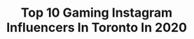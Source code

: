 ---
title: Top 10 Gaming Instagram Influencers In Toronto In 2020
description: >-
  Find top gaming Instagram influencers in Toronto in 2020. Most popular hashtags: #toronto #gamer #gaming #nintendo.
platform: Instagram
profiles:
  - username: "findnicolehere"
    fullname: >-
      Ms. Winters
    location: "Canada"
    followers: 40782
    engagement: 399
    commentsToLikes: 0.036099
    avatar: "https://scontent-ams4-1.cdninstagram.com/v/t51.2885-19/10784865_1525505074372728_132124316_a.jpg?_nc_ht=scontent-ams4-1.cdninstagram.com&_nc_ohc=8S19bz2RFBIAX8T5Lr7&oh=96b2b8080e4e1ee30c039a212ac253a7&oe=5EB97446"
    verified: false
    hashtags: "#dccosplay, #santababy, #night, #narutoshippuden"
  - username: "sachietv"
    fullname: >-
      🌺 𝖘𝖆𝖈𝖍𝖎𝖊
    location: "Canada"
    followers: 22183
    engagement: 919
    commentsToLikes: 0.014516
    avatar: "https://scontent-bos3-1.cdninstagram.com/v/t51.2885-19/s320x320/70770849_980708592271061_92691969842610176_n.jpg?_nc_ht=scontent-bos3-1.cdninstagram.com&_nc_ohc=4jMOq0XpcQQAX-Dm9o4&oh=90ce4699712e86c2998d665a44a3417b&oe=5EBC2862"
    verified: false
    hashtags: "#britishshorthairkitten, #wasian, #fyp, #foryoupage"
  - username: "stella.luna.cos"
    fullname: >-
      ☆Hi Stella Luna☆
    location: "Canada"
    followers: 19062
    engagement: 677
    commentsToLikes: 0.026597
    avatar: "https://scontent-lht6-1.cdninstagram.com/v/t51.2885-19/s320x320/46836644_199884817628133_1875024451888742400_n.jpg?_nc_ht=scontent-lht6-1.cdninstagram.com&_nc_ohc=OdKAsoMQarcAX_6711y&oh=8bd8bae7e87864aa9846d6cfb7149e89&oe=5EB7864B"
    verified: false
    hashtags: "#schoolwatch, #shoto, #poolside, #ahricosplay"
  - username: "alexotos"
    fullname: >-
      Alexander
    location: "Canada"
    followers: 32554
    engagement: 730
    commentsToLikes: 0.054486
    avatar: "https://scontent-ams4-1.cdninstagram.com/v/t51.2885-19/s320x320/84738663_146109756478147_2609878409748152320_n.jpg?_nc_ht=scontent-ams4-1.cdninstagram.com&_nc_ohc=bnm6ur7GLgUAX82sxrU&oh=b75010c79299e6c28c54f211c6625c03&oe=5EBA70EA"
    verified: false
    hashtags: "#instacolors, #battlestations, #setupinspiration, #gloriouspcgamingrace"
  - username: "greenskull"
    fullname: >-
      Greenskull
    location: "Canada"
    followers: 8547
    engagement: 277
    commentsToLikes: 0.045295
    avatar: "https://scontent-lhr8-1.cdninstagram.com/v/t51.2885-19/s320x320/72396912_703944406755505_5492264291039969280_n.jpg?_nc_ht=scontent-lhr8-1.cdninstagram.com&_nc_ohc=9D-CkNZOSH4AX-ZsiPl&oh=a196dd63b701c5bdd35636da9fd863ec&oe=5EB9B2ED"
    verified: false
    hashtags: "#acnh, #nintendoswitch, #halogame, #games"
  - username: "tony__tonez"
    fullname: >-
      ♠️✏️TON¥ TON3Z✏️♠️
    location: "Canada"
    followers: 56386
    engagement: 144
    commentsToLikes: 0.028279
    avatar: "https://scontent-ams4-1.cdninstagram.com/v/t51.2885-19/s320x320/91807903_559982567963486_7983450695447609344_n.jpg?_nc_ht=scontent-ams4-1.cdninstagram.com&_nc_ohc=4ai0B_69UFIAX9b48p5&oh=63691ee9a82026578712dc1c088eafeb&oe=5EB822BC"
    verified: false
    hashtags: "#orlando, #cali, #gaming, #time"
  - username: "mrob29"
    fullname: >-
      Marissa Roberto
    location: "Canada"
    followers: 32451
    engagement: 944
    commentsToLikes: 0.038501
    avatar: "https://scontent-ams4-1.cdninstagram.com/v/t51.2885-19/s320x320/79788481_654335641820732_1210481247558565888_n.jpg?_nc_ht=scontent-ams4-1.cdninstagram.com&_nc_ohc=-Ej4Rs5XHAkAX8sBIZ6&oh=cf1e4e7accfd86c4c30383aabef00518&oe=5EB950B4"
    verified: false
    hashtags: "#millennialsongchallenge, #records, #vlog, #chewcrew"
  - username: "julianosnuts"
    fullname: >-
      🧿
    location: "Canada"
    followers: 25331
    engagement: 344
    commentsToLikes: 0.067851
    avatar: "https://scontent-ams4-1.cdninstagram.com/v/t51.2885-19/s320x320/89439307_2823565981062978_305138129092739072_n.jpg?_nc_ht=scontent-ams4-1.cdninstagram.com&_nc_ohc=gQIJSlLPs04AX-mOARX&oh=9b72fc8630b1e54ce90cde8fa2fa29a1&oe=5EBA4227"
    verified: false
    hashtags: "#richboycheck, #onlineclass, #callofduty, #fy"
  - username: "sparklingwinos"
    fullname: >-
      Sparkling Winos
    location: "Canada"
    followers: 32558
    engagement: 272
    commentsToLikes: 0.131321
    avatar: "https://scontent-lhr8-1.cdninstagram.com/v/t51.2885-19/s320x320/21224911_1942668489340416_6339629121991081984_n.jpg?_nc_ht=scontent-lhr8-1.cdninstagram.com&_nc_ohc=FvoynXtpAt0AX9zLUi9&oh=4a14bcf9a089908a6c6b7c7c154a26de&oe=5EBB3354"
    verified: false
    hashtags: "#lambrusco, #canadianblogger, #wein, #coupeniagara"
  - username: "jlyntendo"
    fullname: >-
      ᴊʟʏɴᴛᴇɴᴅᴏ'ꜱ ᴡᴏʀʟᴅ 🌌
    location: "Canada"
    followers: 31403
    engagement: 561
    commentsToLikes: 0.017132
    avatar: "https://scontent-amt2-1.cdninstagram.com/v/t51.2885-19/s320x320/67654225_364275534265421_5605754433855029248_n.jpg?_nc_ht=scontent-amt2-1.cdninstagram.com&_nc_ohc=Oe0Xh5E262AAX89nfHL&oh=af392d6f8f947224c259a9279312ebf3&oe=5EBB8B0D"
    verified: false
    hashtags: "#8bit, #nintendobenzo, #mar10day, #playstation"
---